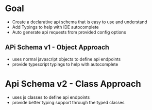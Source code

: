 # Goal

- Create a declarative api schema that is easy to use and understand
- Add Typings to help with IDE autocomplete
- Auto generate api requests from provided config options

## APi Schema v1 - Object Approach

- uses normal javascript objects to define api endpoints
- provide typescript typings to help with autocomplete

# Api Schema v2 - Class Approach

- uses js classes to define api endpoints
- provide better typing support through the typed classes
